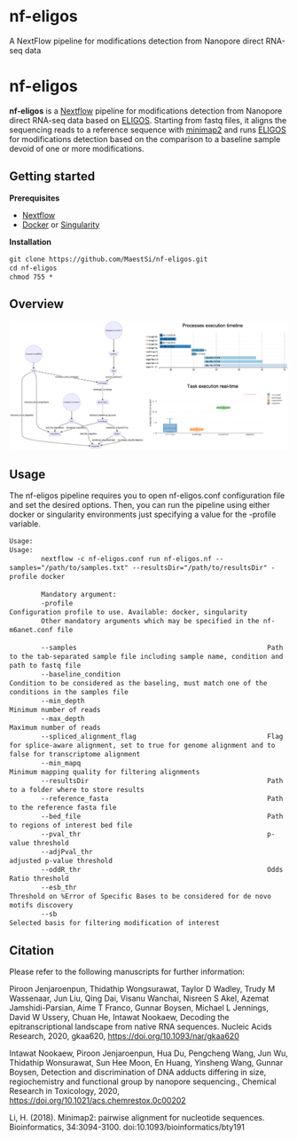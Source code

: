 # nf-eligos
A NextFlow pipeline for modifications detection from Nanopore direct RNA-seq data

# nf-eligos
**nf-eligos** is a [Nextflow](https://www.nextflow.io) pipeline for modifications detection from Nanopore direct RNA-seq data based on [ELIGOS](https://gitlab.com/piroonj/eligos2). Starting from fastq files, it aligns the sequencing reads to a reference sequence with [minimap2](https://github.com/lh3/minimap2) and runs [ELIGOS](https://gitlab.com/piroonj/eligos2) for modifications detection based on the comparison to a baseline sample devoid of one or more modifications.

## Getting started

**Prerequisites**

* [Nextflow](https://nf-co.re/usage/installation)
* [Docker](https://docs.docker.com/engine/install/) or [Singularity](https://sylabs.io/guides/3.0/user-guide/installation.html)                                                                                  
                                                                                   
**Installation**

```
git clone https://github.com/MaestSi/nf-eligos.git
cd nf-eligos
chmod 755 *
```

## Overview

<p align="center">
  <img src="Figures/nf-eligos_pipeline_flowchart.png" alt="drawing" width="900" title="nf-eligos_pipeline_flowchart">
</p>


## Usage

The nf-eligos pipeline requires you to open nf-eligos.conf configuration file and set the desired options. Then, you can run the pipeline using either docker or singularity environments just specifying a value for the -profile variable.

```
Usage:
Usage:
        nextflow -c nf-eligos.conf run nf-eligos.nf --samples="/path/to/samples.txt" --resultsDir="/path/to/resultsDir" -profile docker

        Mandatory argument:
        -profile                                                 Configuration profile to use. Available: docker, singularity
        Other mandatory arguments which may be specified in the nf-m6anet.conf file

        --samples                                                Path to the tab-separated sample file including sample name, condition and path to fastq file
        --baseline_condition                                     Condition to be considered as the baseling, must match one of the conditions in the samples file
        --min_depth                                              Minimum number of reads
        --max_depth                                              Maximum number of reads
        --spliced_alignment_flag                                 Flag for splice-aware alignment, set to true for genome alignment and to false for transcriptome alignment
        --min_mapq                                               Minimum mapping quality for filtering alignments
        --resultsDir                                             Path to a folder where to store results
        --reference_fasta                                        Path to the reference fasta file
        --bed_file                                               Path to regions of interest bed file
        --pval_thr                                               p-value threshold
        --adjPval_thr                                            adjusted p-value threshold
        --oddR_thr                                               Odds Ratio threshold
        --esb_thr                                                Threshold on %Error of Specific Bases to be considered for de novo motifs discovery
        --sb                                                     Selected basis for filtering modification of interest
```

## Citation

Please refer to the following manuscripts for further information:

Piroon Jenjaroenpun, Thidathip Wongsurawat, Taylor D Wadley, Trudy M Wassenaar, Jun Liu, Qing Dai, Visanu Wanchai, Nisreen S Akel, Azemat Jamshidi-Parsian, Aime T Franco, Gunnar Boysen, Michael L Jennings, David W Ussery, Chuan He, Intawat Nookaew, Decoding the epitranscriptional landscape from native RNA sequences. Nucleic Acids Research, 2020, gkaa620, https://doi.org/10.1093/nar/gkaa620

Intawat Nookaew, Piroon Jenjaroenpun, Hua Du, Pengcheng Wang, Jun Wu, Thidathip Wonsurawat, Sun Hee Moon, En Huang, Yinsheng Wang, Gunnar Boysen, Detection and discrimination of DNA adducts differing in size, regiochemistry and functional group by nanopore sequencing., Chemical Research in Toxicology, 2020, https://doi.org/10.1021/acs.chemrestox.0c00202

Li, H. (2018). Minimap2: pairwise alignment for nucleotide sequences. Bioinformatics, 34:3094-3100. doi:10.1093/bioinformatics/bty191
